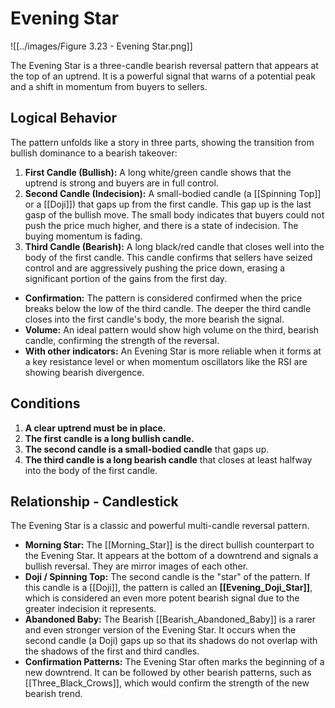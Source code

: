 # Evening Star

![[../images/Figure 3.23 - Evening Star.png]]

The Evening Star is a three-candle bearish reversal pattern that appears at the top of an uptrend. It is a powerful signal that warns of a potential peak and a shift in momentum from buyers to sellers.

## Logical Behavior

The pattern unfolds like a story in three parts, showing the transition from bullish dominance to a bearish takeover:

1.  **First Candle (Bullish):** A long white/green candle shows that the uptrend is strong and buyers are in full control.
2.  **Second Candle (Indecision):** A small-bodied candle (a [[Spinning Top]] or a [[Doji]]) that gaps up from the first candle. This gap up is the last gasp of the bullish move. The small body indicates that buyers could not push the price much higher, and there is a state of indecision. The buying momentum is fading.
3.  **Third Candle (Bearish):** A long black/red candle that closes well into the body of the first candle. This candle confirms that sellers have seized control and are aggressively pushing the price down, erasing a significant portion of the gains from the first day.

- **Confirmation:** The pattern is considered confirmed when the price breaks below the low of the third candle. The deeper the third candle closes into the first candle's body, the more bearish the signal.
- **Volume:** An ideal pattern would show high volume on the third, bearish candle, confirming the strength of the reversal.
- **With other indicators:** An Evening Star is more reliable when it forms at a key resistance level or when momentum oscillators like the RSI are showing bearish divergence.

## Conditions

1.  **A clear uptrend must be in place.**
2.  **The first candle is a long bullish candle.**
3.  **The second candle is a small-bodied candle** that gaps up.
4.  **The third candle is a long bearish candle** that closes at least halfway into the body of the first candle.

## Relationship - Candlestick

The Evening Star is a classic and powerful multi-candle reversal pattern.

- **Morning Star:** The [[Morning_Star]] is the direct bullish counterpart to the Evening Star. It appears at the bottom of a downtrend and signals a bullish reversal. They are mirror images of each other.
- **Doji / Spinning Top:** The second candle is the "star" of the pattern. If this candle is a [[Doji]], the pattern is called an **[[Evening_Doji_Star]]**, which is considered an even more potent bearish signal due to the greater indecision it represents.
- **Abandoned Baby:** The Bearish [[Bearish_Abandoned_Baby]] is a rarer and even stronger version of the Evening Star. It occurs when the second candle (a Doji) gaps up so that its shadows do not overlap with the shadows of the first and third candles.
- **Confirmation Patterns:** The Evening Star often marks the beginning of a new downtrend. It can be followed by other bearish patterns, such as [[Three_Black_Crows]], which would confirm the strength of the new bearish trend.
